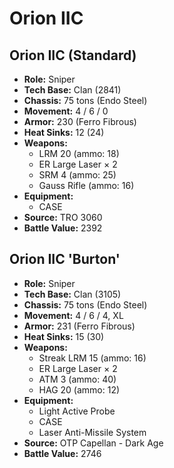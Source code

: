 # Orion IIC
## Orion IIC (Standard)
- **Role:** Sniper
- **Tech Base:** Clan (2841)
- **Chassis:** 75 tons (Endo Steel)
- **Movement:** 4 / 6 / 0
- **Armor:** 230 (Ferro Fibrous)
- **Heat Sinks:** 12 (24)
- **Weapons:**
  - LRM 20 (ammo: 18)
  - ER Large Laser × 2
  - SRM 4 (ammo: 25)
  - Gauss Rifle (ammo: 16)
- **Equipment:**
  - CASE
- **Source:** TRO 3060
- **Battle Value:** 2392

## Orion IIC 'Burton'
- **Role:** Sniper
- **Tech Base:** Clan (3105)
- **Chassis:** 75 tons (Endo Steel)
- **Movement:** 4 / 6 / 4, XL
- **Armor:** 231 (Ferro Fibrous)
- **Heat Sinks:** 15 (30)
- **Weapons:**
  - Streak LRM 15 (ammo: 16)
  - ER Large Laser × 2
  - ATM 3 (ammo: 40)
  - HAG 20 (ammo: 12)
- **Equipment:**
  - Light Active Probe
  - CASE
  - Laser Anti-Missile System
- **Source:** OTP Capellan - Dark Age
- **Battle Value:** 2746

